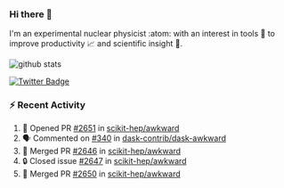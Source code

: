 ### Hi there 👋 

I'm an experimental nuclear physicist :atom: with an interest in tools :wrench: to improve productivity :chart_with_upwards_trend: and scientific insight :telescope:.

![github stats](https://github-readme-stats.vercel.app/api?username=agoose77&show_icons=true&hide_rank=true&hide_title=true&bg_color=30,e76445,904e95&text_color=efe3ec&icon_color=efe3ec)
<!--
**agoose77/agoose77** is a ✨ _special_ ✨ repository because its `README.md` (this file) appears on your GitHub profile.

Here are some ideas to get you started:

- 🔭 I’m currently working on ...
- 🌱 I’m currently learning ...
- 👯 I’m looking to collaborate on ...
- 🤔 I’m looking for help with ...
- 💬 Ask me about ...
- 📫 How to reach me: ...
- 😄 Pronouns: ...
- ⚡ Fun fact: ...
-->

[![Twitter Badge](https://img.shields.io/twitter/follow/agoose77?style=flat-square&logo=Twitter&logoColor=white&color=cornflowerblue)](https://twitter.com/agoose77)

### :zap: Recent Activity

<!--START_SECTION:activity-->
1. 💪 Opened PR [#2651](https://github.com/scikit-hep/awkward/pull/2651) in [scikit-hep/awkward](https://github.com/scikit-hep/awkward)
2. 🗣 Commented on [#340](https://github.com/dask-contrib/dask-awkward/issues/340#issuecomment-1680553905) in [dask-contrib/dask-awkward](https://github.com/dask-contrib/dask-awkward)
3. 🎉 Merged PR [#2646](https://github.com/scikit-hep/awkward/pull/2646) in [scikit-hep/awkward](https://github.com/scikit-hep/awkward)
4. 🔒 Closed issue [#2647](https://github.com/scikit-hep/awkward/issues/2647) in [scikit-hep/awkward](https://github.com/scikit-hep/awkward)
5. 🎉 Merged PR [#2650](https://github.com/scikit-hep/awkward/pull/2650) in [scikit-hep/awkward](https://github.com/scikit-hep/awkward)
<!--END_SECTION:activity-->
